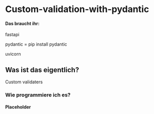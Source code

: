 # Custom-validation-with-pydantic

#### Das braucht ihr:

fastapi

pydantic = pip install pydantic

uvicorn

## Was ist das eigentlich?

Custom validaters 

### Wie programmiere ich es?

#### Placeholder